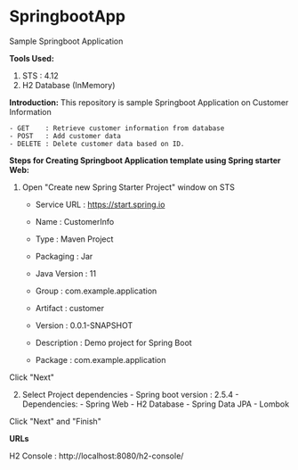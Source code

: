# SpringbootApp
Sample Springboot Application



**Tools Used:**
1) STS : 4.12
2) H2 Database (InMemory)

**Introduction:**
This repository is sample Springboot Application on Customer Information
	
	- GET 	 : Retrieve customer information from database
	- POST 	 : Add customer data
	- DELETE : Delete customer data based on ID.


**Steps for Creating Springboot Application template using Spring starter Web:**

1) Open "Create new Spring Starter Project" window on STS
	- Service URL : https://start.spring.io
	- Name : CustomerInfo
	
	
	- Type : Maven Project
	- Packaging : Jar
	- Java Version : 11
	
	- Group : com.example.application
	- Artifact : customer
	- Version : 0.0.1-SNAPSHOT
	- Description : Demo project for Spring Boot
	- Package : com.example.application

Click "Next"

2) Select Project dependencies
		- Spring boot version : 2.5.4
		- Dependencies:
			- Spring Web
			- H2 Database
			- Spring Data JPA
			- Lombok
			
Click "Next" and "Finish"


**URLs**

H2 Console : http://localhost:8080/h2-console/

